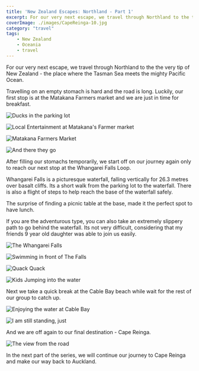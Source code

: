 ```yaml
---
title: 'New Zealand Escapes: Northland - Part 1'
excerpt: For our very next escape, we travel through Northland to the the very tip of New Zealand - the place where the Tasman Sea meets the mighty Pacific Ocean.
coverImage: ./images/CapeReinga-10.jpg
category: "travel"
tags:
    - New Zealand
    - Oceania
    - travel
---
```


For our very next escape, we travel through Northland to the the very tip of New Zealand - the place where the Tasman Sea meets the mighty Pacific Ocean.

Travelling on an empty stomach is hard and the road is long. Luckily, our first stop is at the Matakana Farmers market and we are just in time for breakfast.

![Ducks in the parking lot](./images/CapeReinga-1.jpg)

![Local Entertainment at Matakana's Farmer market](./images/CapeReinga-2.jpg)

![Matakana Farmers Market](./images/CapeReinga-3.jpg)

![And there they go](./images/CapeReinga-4.jpg)

After filling our stomachs temporarily, we start off on our journey again only to reach our next stop at the Whangarei Falls Loop.

Whangarei Falls is a picturesque waterfall, falling vertically for 26.3 metres over basalt cliffs. Its a short walk from the parking lot to the waterfall. There is also a flight of steps to help reach the base of the waterfall safely.

The surprise of finding a picnic table at the base, made it the perfect spot to have lunch.

If you are the adventurous type, you can also take an extremely slippery path to go behind the waterfall. Its not very difficult, considering that my friends 9 year old daughter was able to join us easily.

![The Whangarei Falls](./images/CapeReinga-5.jpg)

![Swimming in front of The Falls](./images/CapeReinga-6.jpg)

![Quack Quack](./images/CapeReinga-7.jpg)

![Kids Jumping into the water](./images/CapeReinga-8.jpg)

Next we take a quick break at the Cable Bay beach while wait for the rest of our group to catch up.

![Enjoying the water at Cable Bay](./images/CapeReinga-10.jpg)

![I am still standing, just](./images/CapeReinga-11.jpg)

And we are off again to our final destination - Cape Reinga.

![The view from the road](./images/CapeReinga-9.jpg)

In the next part of the series, we will continue our journey to Cape Reinga and make our way back to Auckland.
